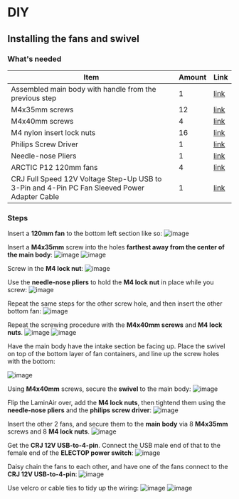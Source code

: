 # DIY

## Installing the fans and swivel

### What's needed

| Item | Amount | Link |
| - | - | - |
| Assembled main body with handle from the previous step | 1 | [link](./installing-the-handle.md) |
| M4x35mm screws | 12 | [link](https://www.amazon.com/cSeao-M4x35mm-Machine-Phillips-Stainless/dp/B08R8K2QSW?pd_rd_w=Xyx7B&content-id=amzn1.sym.528bfdfa-ea96-478b-a7d9-043e650836af&pf_rd_p=528bfdfa-ea96-478b-a7d9-043e650836af&pf_rd_r=1VW4WFS8CP5570N6YA6T&pd_rd_wg=n2awV&pd_rd_r=69cc0e6c-a992-4c00-b815-87c8ec2483d5&pd_rd_i=B08R8K2QSW&psc=1&ref_=pd_basp_d_rpt_ba_s_1_t) |
| M4x40mm screws | 4 | [link](https://www.amazon.com/gp/product/B06Y1YCSB8/ref=ppx_yo_dt_b_search_asin_title?ie=UTF8&psc=1) |
| M4 nylon insert lock nuts | 16 | [link](https://www.amazon.com/M4-0-7-Nylon-Insert-Stainless-100pcs/dp/B0BHQMBRFX?pd_rd_w=qErpN&content-id=amzn1.sym.528bfdfa-ea96-478b-a7d9-043e650836af&pf_rd_p=528bfdfa-ea96-478b-a7d9-043e650836af&pf_rd_r=3MC2FRW3WE3S8Y5BT2WM&pd_rd_wg=RybGV&pd_rd_r=fda1ab50-8710-4d00-a2f2-c53dad3aa848&pd_rd_i=B0BHQMBRFX&psc=1&ref_=pd_basp_d_rpt_ba_s_1_t) |
| Philips Screw Driver | 1 |  [link](https://www.amazon.com/Screwdriver-Industrial-Strength-Klein-Tools/dp/B0015SBILG/ref=sr_1_5?crid=2J55KXYI0R4SY&dib=eyJ2IjoiMSJ9.jBPkyOhJ4aPAJztmTU6GaZ9AoDKhuKFh8_et-8Ar9RihDRq5uHgv8D2BJTAiQiF0sxvuhqNPmG-mCYKHH7JlsbYakgUwb8YHvPueMc-smlqyAYpvXmHLeLe998i4wxqFcKCL8EBt6aC2_HOs0gT-YW11D8sFDsjVY9qzs5MpS5_v5Bg14nKWTIWXnuV7e3GrCqDHyeHaCXHh9HCJGVVV4jeksqk5d6rs_k-GKGbl8lyIZiLiTuZBrsQIR2QTPBKGJSlT21Hk1bhXNIHIUQ_iXAQM8s3nzQT9MBSjR5QSNxQ.gY_3nDJLd3PSQ77PX1fsPP7W4Jco4c-6g-9GK0yIirA&dib_tag=se&keywords=philips+screwdrivers&qid=1729474922&s=hi&sprefix=Philips+scre%2Ctools%2C103&sr=1-5) |
| Needle-nose Pliers | 1 |  [link](https://www.amazon.com/CRAFTSMAN-CMHT81645-Long-Nose-Pliers/dp/B08PFK8YWQ/ref=sr_1_4?crid=21792MIMLKJEH&dib=eyJ2IjoiMSJ9.Rn_AgLVQyC8fAbkxXi35nzvW-UbkVBtr2CoCAshokSMarZ8LFM2ntBwdvXxNpIH2TMOXgXn-dHOY7JuJfYXOoDbUeeuUhmiE3JFXopJP5iCa0JlLLjVVsWYuMDy8XqPOpE0AEjK2ou7GYqJbDJGAYRud6pHhmHfHXwtGCuyFmU7P1xHQEQJTfsM4tkthMbjSgY2Yw3mymyyNlr5ICcN7eb0lSd7ogrDfUcf8IyKBeJEm1oVkYaNz5eZzcFJfMNsxoJQ2qwsqUZa-m4_D69atGVYdmx-WZWvtP0JdNa4vzh8.GSJSpXfVjlByK4IgH4tCp5ZkEseSsUNWXEXFAr13gc8&dib_tag=se&keywords=needle+nose+pliers&qid=1729474967&s=hi&sprefix=nose+needl%2Ctools%2C100&sr=1-4) |
| ARCTIC P12 120mm fans| 4 |  [link](https://www.amazon.com/dp/B07HC782D5?ref=ppx_yo2ov_dt_b_product_details&th=1) |
| CRJ Full Speed 12V Voltage Step-Up USB to 3-Pin and 4-Pin PC Fan Sleeved Power Adapter Cable | 1 |  [link](https://www.amazon.com/dp/B07QFG6LFR?psc=1&ref=ppx_yo2ov_dt_b_product_details) |

### Steps

Insert a **120mm fan** to the bottom left section like so:
![image](https://breathesafe.s3.us-east-2.amazonaws.com/images/laminair/images/IMG_0411.jpeg)

Insert a **M4x35mm** screw into the holes **farthest away from the center of the main body**:
![image](https://breathesafe.s3.us-east-2.amazonaws.com/images/laminair/images/IMG_0412.jpeg)
![image](https://breathesafe.s3.us-east-2.amazonaws.com/images/laminair/images/IMG_0413.jpeg)

Screw in the **M4 lock nut**:
![image](https://breathesafe.s3.us-east-2.amazonaws.com/images/laminair/images/IMG_0414.jpeg)

Use the **needle-nose pliers** to hold the **M4 lock nut** in place while you screw:
![image](https://breathesafe.s3.us-east-2.amazonaws.com/images/laminair/images/IMG_0414.jpeg)

Repeat the same steps for the other screw hole, and then insert the other bottom fan:
![image](https://breathesafe.s3.us-east-2.amazonaws.com/images/laminair/images/IMG_0417.jpeg)

Repeat the screwing procedure with the **M4x40mm screws** and **M4 lock nuts**.
![image](https://breathesafe.s3.us-east-2.amazonaws.com/images/laminair/images/IMG_0418.jpeg)
![image](https://breathesafe.s3.us-east-2.amazonaws.com/images/laminair/images/IMG_0419.jpeg)


Have the main body have the intake section be facing up. Place the swivel on top of the bottom layer of fan containers, and line up the screw holes with the bottom:

![image](https://breathesafe.s3.us-east-2.amazonaws.com/images/laminair/images/IMG_0420.jpeg)

Using **M4x40mm** screws, secure the **swivel** to the main body:
![image](https://breathesafe.s3.us-east-2.amazonaws.com/images/laminair/images/IMG_0421.jpeg)

Flip the LaminAir over, add the **M4 lock nuts**, then tightend them using the **needle-nose pliers** and the **philips screw driver**:
![image](https://breathesafe.s3.us-east-2.amazonaws.com/images/laminair/images/IMG_0422.jpeg)

Insert the other 2 fans, and secure them to the **main body** via 8 **M4x35mm** screws and 8 **M4 lock nuts**.
![image](https://breathesafe.s3.us-east-2.amazonaws.com/images/laminair/images/IMG_0425.jpeg)

Get the **CRJ 12V USB-to-4-pin**. Connect the USB male end of that to the female end of the **ELECTOP power switch**:
![image](https://breathesafe.s3.us-east-2.amazonaws.com/images/laminair/images/IMG_0426.jpeg)

Daisy chain the fans to each other, and have one of the fans connect to the **CRJ 12V USB-to-4-pin**:
![image](https://breathesafe.s3.us-east-2.amazonaws.com/images/laminair/images/IMG_0427.jpeg)

Use velcro or cable ties to tidy up the wiring:
![image](https://breathesafe.s3.us-east-2.amazonaws.com/images/laminair/images/IMG_0428.jpeg)
![image](https://breathesafe.s3.us-east-2.amazonaws.com/images/laminair/images/IMG_0429.jpeg)
